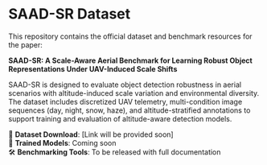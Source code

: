 # SAAD-SR Dataset

This repository contains the official dataset and benchmark resources for the paper:

**SAAD-SR: A Scale-Aware Aerial Benchmark for Learning Robust Object Representations Under UAV-Induced Scale Shifts**

SAAD-SR is designed to evaluate object detection robustness in aerial scenarios with altitude-induced scale variation and environmental diversity. The dataset includes discretized UAV telemetry, multi-condition image sequences (day, night, snow, haze), and altitude-stratified annotations to support training and evaluation of altitude-aware detection models.

🔗 **Dataset Download**: [Link will be provided soon]  
💾 **Trained Models**: Coming soon  
🛠️ **Benchmarking Tools**: To be released with full documentation


